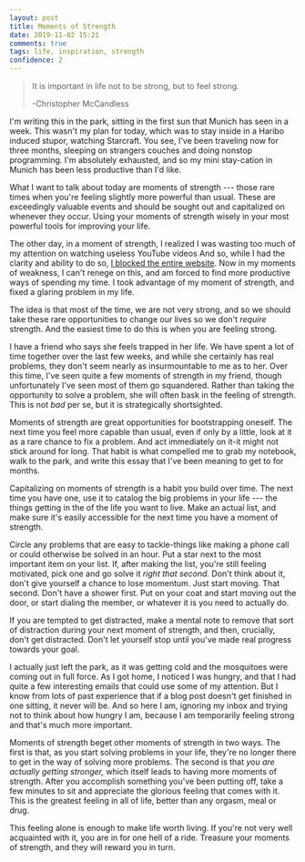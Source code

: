```yaml
---
layout: post
title: Moments of Strength
date: 2019-11-02 15:21
comments: true
tags: life, inspiration, strength
confidence: 2
---
```


> It is important in life not to be strong, but to feel strong.
>
> -Christopher McCandless


I'm writing this in the park, sitting in the first sun that Munich has seen in a
week. This wasn't my plan for today, which was to stay inside in a Haribo
induced stupor, watching Starcraft. You see, I've been traveling now for three
months, sleeping on strangers couches and doing nonstop programming. I'm
absolutely exhausted, and so my mini stay-cation in Munich has been less
productive than I'd like.

What I want to talk about today are moments of strength --- those rare times
when you're feeling slightly more powerful than usual. These are exceedingly
valuable events and should be sought out and capitalized on whenever they occur.
Using your moments of strength wisely in your most powerful tools for improving
your life.

The other day, in a moment of strength, I realized I was wasting too much of my
attention on watching useless YouTube videos And so, while I had the clarity and
ability to do so, [I blocked the entire website][reclaim]. Now in my moments of
weakness, I can't renege on this, and am forced to find more productive ways of
spending my time. I took advantage of my moment of strength, and fixed a glaring
problem in my life.

The idea is that most of the time, we are not very strong, and so we should take
these rare opportunities to change our lives so we don't *require* strength. And
the easiest time to do this is when you are feeling strong.

[reclaim]: /blog/reclaim-your-attention/

I have a friend who says she feels trapped in her life. We have spent a lot of
time together over the last few weeks, and while she certainly has real
problems, they don't seem nearly as insurmountable to me as to her. Over this
time, I've seen quite a few moments of strength in my friend, though
unfortunately I've seen most of them go squandered. Rather than taking the
opportunity to solve a problem, she will often bask in the feeling of strength.
This is not *bad* per se, but it is strategically shortsighted.

Moments of strength are great opportunities for bootstrapping oneself. The next
time you feel more capable than usual, even if only by a little, look at it as a
rare chance to fix a problem. And act immediately on it-it might not stick
around for long. That habit is what compelled me to grab my notebook, walk to
the park, and write this essay that I've been meaning to get to for months.

Capitalizing on moments of strength is a habit you build over time. The next
time you have one, use it to catalog the big problems in your life --- the things
getting in the of the life you want to live. Make an actual list, and make sure
it's easily accessible for the next time you have a moment of strength.

Circle any problems that are easy to tackle-things like making a phone call or
could otherwise be solved in an hour. Put a star next to the most important item
on your list. If, after making the list, you're still feeling motivated, pick
one and go solve it *right that second.* Don't think about it, don't give
yourself a chance to lose momentum. Just start moving. That second. Don't have a
shower first. Put on your coat and start moving out the door, or start dialing
the member, or whatever it is you need to actually do.

If you are tempted to get distracted, make a mental note to remove that sort of
distraction during your next moment of strength, and then, crucially, don't get
distracted.  Don't let yourself stop until you've made real progress towards
your goal.

I actually just left the park, as it was getting cold and the mosquitoes were
coming out in full force. As I got home, I noticed I was hungry, and that I had
quite a few interesting emails that could use some of my attention. But I know
from lots of past experience that if a blog post doesn't get finished in one
sitting, it never will be. And so here I am, ignoring my inbox and trying not to
think about how hungry I am, because I am temporarily feeling strong and that's
much more important.

Moments of strength beget other moments of strength in two ways. The first is
that, as you start solving problems in your life, they're no longer there to get
in the way of solving more problems. The second is that *you are actually
getting stronger,* which itself leads to having more moments of strength. After
you accomplish something you've been putting off, take a few minutes to sit and
appreciate the glorious feeling that comes with it. This is the greatest feeling
in all of life, better than any orgasm, meal or drug.

This feeling alone is enough to make life worth living. If you're not very
well acquainted with it, you are in for one hell of a ride. Treasure your
moments of strength, and they will reward you in turn.


